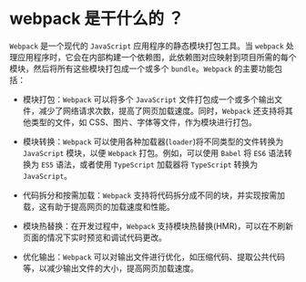# webpack 是干什么的 ？

<article-info/>

`Webpack` 是一个现代的 `JavaScript` 应用程序的静态模块打包工具。当 `webpack` 处理应用程序时，它会在内部构建一个依赖图，此依赖图对应映射到项目所需的每个模块，然后将所有这些模块打包成一个或多个 `bundle`。`Webpack` 的主要功能包括：

- <imp-text-danger>模块打包</imp-text-danger>：`Webpack` 可以将多个 `JavaScript` 文件打包成一个或多个输出文件，减少了网络请求次数，提高了网页加载速度。同时，`Webpack` 还支持将其他类型的文件，如 CSS、图片、字体等文件，作为模块进行打包。

- <imp-text-danger>模块转换</imp-text-danger>：`Webpack` 可以使用各种加载器(`loader`)将不同类型的文件转换为 `JavaScript` 模块，以便 `Webpack` 打包。例如，可以使用 `Babel` 将 `ES6` 语法转换为 `ES5` 语法，或者使用 `TypeScript` 加载器将 `TypeScript` 转换为 `JavaScript`。

- <imp-text-danger>代码拆分和按需加载</imp-text-danger>：`Webpack` 支持将代码拆分成不同的块，并实现按需加载，这有助于提高网页的加载速度和性能。

- <imp-text-danger>模块热替换</imp-text-danger>：在开发过程中，`Webpack` 支持模块热替换(HMR)，可以在不刷新页面的情况下实时预览和调试代码更改。

- <imp-text-danger>优化输出</imp-text-danger>：`Webpack` 可以对输出文件进行优化，如压缩代码、提取公共代码等，以减少输出文件的大小，提高网页加载速度。
